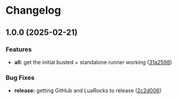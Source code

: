# Changelog

## 1.0.0 (2025-02-21)


### Features

* **all:** get the initial busted + standalone runner working ([31a2598](https://github.com/ColinKennedy/mega.busted/commit/31a2598bb91ca368abe3090a388a2d812bf62ce7))


### Bug Fixes

* **release:** getting GitHub and LuaRocks to release ([2c2d006](https://github.com/ColinKennedy/mega.busted/commit/2c2d0065a5927214f9e651983f4ddbb9b4cf323b))
